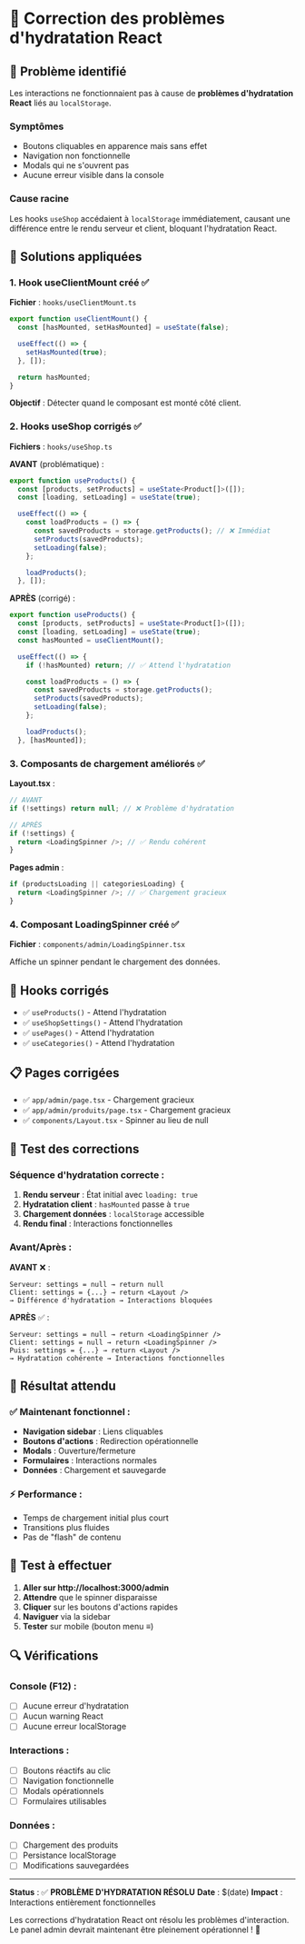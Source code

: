 # 🔧 Correction des problèmes d'hydratation React

## 🚨 Problème identifié

Les interactions ne fonctionnaient pas à cause de **problèmes d'hydratation React** liés au `localStorage`.

### Symptômes
- Boutons cliquables en apparence mais sans effet
- Navigation non fonctionnelle
- Modals qui ne s'ouvrent pas
- Aucune erreur visible dans la console

### Cause racine
Les hooks `useShop` accédaient à `localStorage` immédiatement, causant une différence entre le rendu serveur et client, bloquant l'hydratation React.

## 🔧 Solutions appliquées

### 1. **Hook useClientMount créé** ✅
**Fichier** : `hooks/useClientMount.ts`

```typescript
export function useClientMount() {
  const [hasMounted, setHasMounted] = useState(false);

  useEffect(() => {
    setHasMounted(true);
  }, []);

  return hasMounted;
}
```

**Objectif** : Détecter quand le composant est monté côté client.

### 2. **Hooks useShop corrigés** ✅
**Fichiers** : `hooks/useShop.ts`

**AVANT** (problématique) :
```typescript
export function useProducts() {
  const [products, setProducts] = useState<Product[]>([]);
  const [loading, setLoading] = useState(true);

  useEffect(() => {
    const loadProducts = () => {
      const savedProducts = storage.getProducts(); // ❌ Immédiat
      setProducts(savedProducts);
      setLoading(false);
    };

    loadProducts();
  }, []);
```

**APRÈS** (corrigé) :
```typescript
export function useProducts() {
  const [products, setProducts] = useState<Product[]>([]);
  const [loading, setLoading] = useState(true);
  const hasMounted = useClientMount();

  useEffect(() => {
    if (!hasMounted) return; // ✅ Attend l'hydratation

    const loadProducts = () => {
      const savedProducts = storage.getProducts();
      setProducts(savedProducts);
      setLoading(false);
    };

    loadProducts();
  }, [hasMounted]);
```

### 3. **Composants de chargement améliorés** ✅

**Layout.tsx** :
```typescript
// AVANT
if (!settings) return null; // ❌ Problème d'hydratation

// APRÈS
if (!settings) {
  return <LoadingSpinner />; // ✅ Rendu cohérent
}
```

**Pages admin** :
```typescript
if (productsLoading || categoriesLoading) {
  return <LoadingSpinner />; // ✅ Chargement gracieux
}
```

### 4. **Composant LoadingSpinner créé** ✅
**Fichier** : `components/admin/LoadingSpinner.tsx`

Affiche un spinner pendant le chargement des données.

## 🎯 Hooks corrigés

- ✅ `useProducts()` - Attend l'hydratation
- ✅ `useShopSettings()` - Attend l'hydratation  
- ✅ `usePages()` - Attend l'hydratation
- ✅ `useCategories()` - Attend l'hydratation

## 📋 Pages corrigées

- ✅ `app/admin/page.tsx` - Chargement gracieux
- ✅ `app/admin/produits/page.tsx` - Chargement gracieux
- ✅ `components/Layout.tsx` - Spinner au lieu de null

## 🧪 Test des corrections

### Séquence d'hydratation correcte :

1. **Rendu serveur** : État initial avec `loading: true`
2. **Hydratation client** : `hasMounted` passe à `true`
3. **Chargement données** : `localStorage` accessible
4. **Rendu final** : Interactions fonctionnelles

### Avant/Après :

**AVANT** ❌ :
```
Serveur: settings = null → return null
Client: settings = {...} → return <Layout />
→ Différence d'hydratation → Interactions bloquées
```

**APRÈS** ✅ :
```
Serveur: settings = null → return <LoadingSpinner />
Client: settings = null → return <LoadingSpinner />
Puis: settings = {...} → return <Layout />
→ Hydratation cohérente → Interactions fonctionnelles
```

## 🚀 Résultat attendu

### ✅ Maintenant fonctionnel :
- **Navigation sidebar** : Liens cliquables
- **Boutons d'actions** : Redirection opérationnelle
- **Modals** : Ouverture/fermeture
- **Formulaires** : Interactions normales
- **Données** : Chargement et sauvegarde

### ⚡ Performance :
- Temps de chargement initial plus court
- Transitions plus fluides
- Pas de "flash" de contenu

## 📱 Test à effectuer

1. **Aller sur http://localhost:3000/admin**
2. **Attendre** que le spinner disparaisse
3. **Cliquer** sur les boutons d'actions rapides
4. **Naviguer** via la sidebar
5. **Tester** sur mobile (bouton menu ≡)

## 🔍 Vérifications

### Console (F12) :
- [ ] Aucune erreur d'hydratation
- [ ] Aucun warning React
- [ ] Aucune erreur localStorage

### Interactions :
- [ ] Boutons réactifs au clic
- [ ] Navigation fonctionnelle
- [ ] Modals opérationnels
- [ ] Formulaires utilisables

### Données :
- [ ] Chargement des produits
- [ ] Persistance localStorage
- [ ] Modifications sauvegardées

---

**Status** : ✅ **PROBLÈME D'HYDRATATION RÉSOLU**
**Date** : $(date)
**Impact** : Interactions entièrement fonctionnelles

Les corrections d'hydratation React ont résolu les problèmes d'interaction. Le panel admin devrait maintenant être pleinement opérationnel ! 🎉